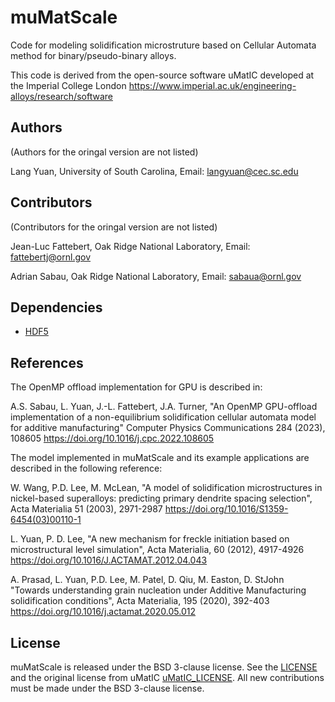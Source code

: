 # muMatScale

Code for modeling solidification microstruture based on Cellular Automata method for binary/pseudo-binary alloys.

This code is derived from the open-source software uMatIC developed at the
Imperial College London
https://www.imperial.ac.uk/engineering-alloys/research/software

## Authors ##
(Authors for the oringal version are not listed)

Lang Yuan, University of South Carolina, Email: langyuan@cec.sc.edu

## Contributors ##
(Contributors for the oringal version are not listed)

Jean-Luc Fattebert, Oak Ridge National Laboratory, Email: fattebertj@ornl.gov

Adrian Sabau, Oak Ridge National Laboratory, Email: sabaua@ornl.gov

## Dependencies ##

* [HDF5](https://support.hdfgroup.org/HDF5)

## References ##


The OpenMP offload implementation for GPU is described in:

A.S. Sabau, L. Yuan, J.-L. Fattebert, J.A. Turner,
"An OpenMP GPU-offload implementation of a non-equilibrium solidification
cellular automata model for additive manufacturing"
Computer Physics Communications 284 (2023), 108605
https://doi.org/10.1016/j.cpc.2022.108605

The model implemented in muMatScale and its example applications are described in the following reference:

W. Wang, P.D. Lee, M. McLean,
"A model of solidification microstructures in nickel-based
superalloys: predicting primary dendrite spacing selection",
Acta Materialia 51 (2003), 2971-2987
https://doi.org/10.1016/S1359-6454(03)00110-1

L. Yuan, P. D. Lee,
"A new mechanism for freckle initiation based on microstructural level simulation",
Acta Materialia, 60 (2012), 4917-4926
https://doi.org/10.1016/J.ACTAMAT.2012.04.043

A. Prasad, L. Yuan, P.D. Lee, M. Patel, D. Qiu, M. Easton, D. StJohn
"Towards understanding grain nucleation under Additive Manufacturing solidification conditions",
Acta Materialia, 195 (2020), 392-403
https://doi.org/10.1016/j.actamat.2020.05.012


## License ##

muMatScale is released under the BSD 3-clause license. See the [LICENSE](./LICENSE)
and the original license from uMatIC [uMatIC_LICENSE](./uMatIC_LICENSE).
All new contributions must be made under the BSD 3-clause license.
